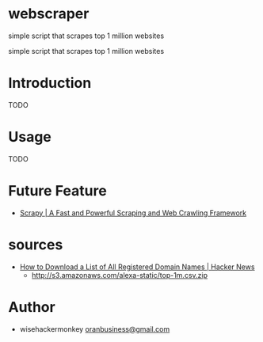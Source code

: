 # webscraper
 simple script that scrapes top 1 million websites



 simple script that scrapes top 1 million websites

Introduction
============

TODO

Usage
============

TODO

Future Feature
========
- [Scrapy | A Fast and Powerful Scraping and Web Crawling Framework](https://scrapy.org/)

# sources
- [How to Download a List of All Registered Domain Names | Hacker News](https://news.ycombinator.com/item?id=10367342)
    - http://s3.amazonaws.com/alexa-static/top-1m.csv.zip

Author
======

- wisehackermonkey <oranbusiness@gmail.com>


